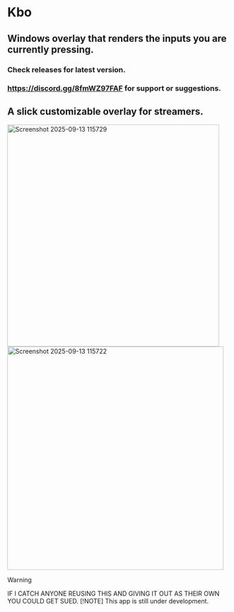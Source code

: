 # Kbo
## Windows overlay that renders the inputs you are currently pressing.
### Check releases for latest version.
### https://discord.gg/8fmWZ97FAF for support or suggestions.
## A slick customizable overlay for streamers.
<img width="479" height="502" alt="Screenshot 2025-09-13 115729" src="https://github.com/user-attachments/assets/eb4a7086-58a5-4248-bf39-4403cd0ea166" />
<img width="489" height="505" alt="Screenshot 2025-09-13 115722" src="https://github.com/user-attachments/assets/ffc9bef9-a82e-42a3-9729-9240f3f0dbc3" />

> [!WARNING]
> IF I CATCH ANYONE REUSING THIS AND GIVING IT OUT AS THEIR OWN YOU COULD GET SUED.
> [!NOTE]
> This app is still under development.

